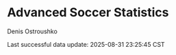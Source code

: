 # Advanced Soccer Statistics
Denis Ostroushko

<!-- gfm -->

Last successful data update: 2025-08-31 23:25:45 CST
